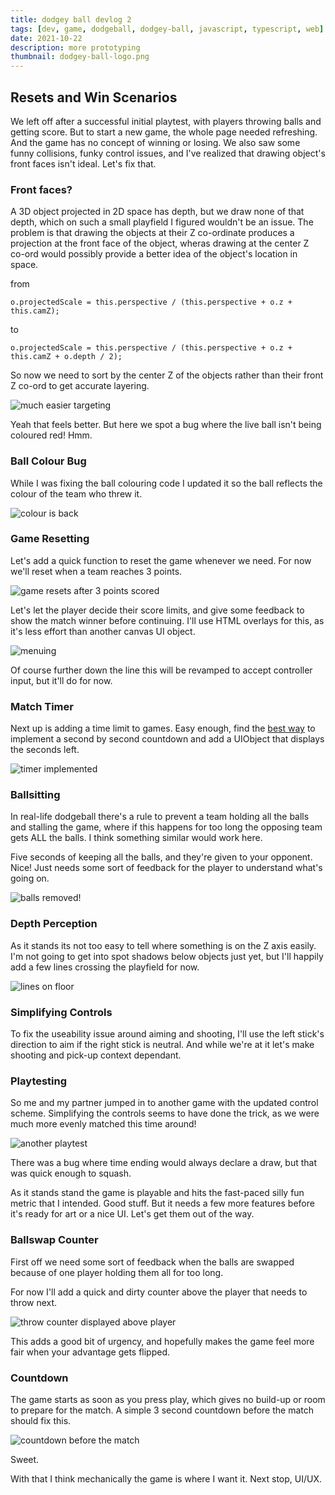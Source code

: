 ```yaml
---
title: dodgey ball devlog 2
tags: [dev, game, dodgeball, dodgey-ball, javascript, typescript, web]
date: 2021-10-22
description: more prototyping
thumbnail: dodgey-ball-logo.png
---
```


## Resets and Win Scenarios

We left off after a successful initial playtest, with players throwing balls and getting score. But to start a new game, the whole page needed refreshing. And the game has no concept of winning or losing. We also saw some funny collisions, funky control issues, and I've realized that drawing object's front faces isn't ideal. Let's fix that.

### Front faces?
A 3D object projected in 2D space has depth, but we draw none of that depth, which on such a small playfield I figured wouldn't be an issue. The problem is that drawing the objects at their Z co-ordinate produces a projection at the front face of the object, wheras drawing at the center Z co-ord would possibly provide a better idea of the object's location in space.

from

`o.projectedScale = this.perspective / (this.perspective + o.z + this.camZ);`

to

`o.projectedScale = this.perspective / (this.perspective + o.z + this.camZ + o.depth / 2);`

So now we need to sort by the center Z of the objects rather than their front Z co-ord to get accurate layering.

![much easier targeting](/blog/img/v-easy-throws.gif)

Yeah that feels better. But here we spot a bug where the live ball isn't being coloured red! Hmm.

### Ball Colour Bug

While I was fixing the ball colouring code I updated it so the ball reflects the colour of the team who threw it.

![colour is back](/blog/img/colour-fix.gif)

### Game Resetting

Let's add a quick function to reset the game whenever we need. For now we'll reset when a team reaches 3 points.

![game resets after 3 points scored](/blog/img/reset.gif)

Let's let the player decide their score limits, and give some feedback to show the match winner before continuing. I'll use HTML overlays for this, as it's less effort than another canvas UI object.

![menuing](/blog/img/menuing.gif)

Of course further down the line this will be revamped to accept controller input, but it'll do for now.

### Match Timer

Next up is adding a time limit to games. Easy enough, find the [best way](https://gist.github.com/jakearchibald/cb03f15670817001b1157e62a076fe95) to implement a second by second countdown and add a UIObject that displays the seconds left.

![timer implemented](/blog/img/timer.gif)

### Ballsitting

In real-life dodgeball there's a rule to prevent a team holding all the balls and stalling the game, where if this happens for too long the opposing team gets ALL the balls. I think something similar would work here.

Five seconds of keeping all the balls, and they're given to your opponent. Nice! Just needs some sort of feedback for the player to understand what's going on.

![balls removed!](/blog/img/ballswap.gif)

### Depth Perception

As it stands its not too easy to tell where something is on the Z axis easily. I'm not going to get into spot shadows below objects just yet, but I'll happily add a few lines crossing the playfield for now.

![lines on floor](/blog/img/floorlines.gif)

### Simplifying Controls

To fix the useability issue around aiming and shooting, I'll use the left stick's direction to aim if the right stick is neutral. And while we're at it let's make shooting and pick-up context dependant.

### Playtesting

So me and my partner jumped in to another game with the updated control scheme. Simplifying the controls seems to have done the trick, as we were much more evenly matched this time around!

![another playtest](/blog/img/playtest2-3.gif)

There was a bug where time ending would always declare a draw, but that was quick enough to squash.

As it stands stand the game is playable and hits the fast-paced silly fun metric that I intended. Good stuff. But it needs a few more features before it's ready for art or a nice UI. Let's get them out of the way.

### Ballswap Counter

First off we need some sort of feedback when the balls are swapped because of one player holding them all for too long.

For now I'll add a quick and dirty counter above the player that needs to throw next.

![throw counter displayed above player](/blog/img/throw-counter.gif)

This adds a good bit of urgency, and hopefully makes the game feel more fair when your advantage gets flipped.


### Countdown

The game starts as soon as you press play, which gives no build-up or room to prepare for the match. A simple 3 second countdown before the match should fix this.

![countdown before the match](/blog/img/countdown.gif)

Sweet.

With that I think mechanically the game is where I want it. Next stop, UI/UX.